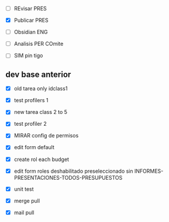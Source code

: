 
- [ ] REvisar PRES
- [x] Publicar PRES
- [ ] Obsidian ENG
- [ ] Analisis PER COmite
- [ ] SIM pin tigo



## dev base anterior
- [x] old tarea only idclass1
- [x] test profilers 1
- [x] new tarea class 2 to 5
- [x] test profiler 2
- [x] MIRAR config de permisos
- [x] edit form default
- [x] create rol each budget
- [x] edit form roles deshabilitado preseleccionado sin INFORMES-PRESENTACIONES-TODOS-PRESUPUESTOS
- [x] unit test
- [x] merge pull
- [x] mail pull


